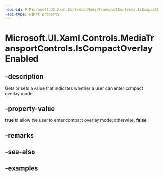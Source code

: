 ```yaml
---
-api-id: P:Microsoft.UI.Xaml.Controls.MediaTransportControls.IsCompactOverlayEnabled
-api-type: winrt property
---
```


<!-- Property syntax.
public bool IsCompactOverlayEnabled { get;  set; }
-->

# Microsoft.UI.Xaml.Controls.MediaTransportControls.IsCompactOverlayEnabled

## -description

Gets or sets a value that indicates whether a user can enter compact overlay mode.

## -property-value

**true** to allow the user to enter compact overlay mode; otherwise, **false**.

## -remarks

## -see-also

## -examples

